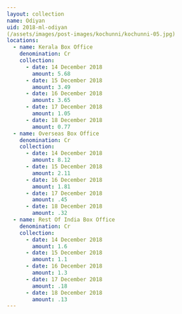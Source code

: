 ```yaml
---
layout: collection
name: Odiyan
uid: 2018-ml-odiyan
(/assets/images/post-images/kochunni/kochunni-05.jpg)
locations:
  - name: Kerala Box Office
    denomination: Cr
    collection:
      - date: 14 December 2018
        amount: 5.68
      - date: 15 December 2018
        amount: 3.49
      - date: 16 December 2018
        amount: 3.65
      - date: 17 December 2018
        amount: 1.05
      - date: 18 December 2018
        amount: 0.77
  - name: Overseas Box Office 
    denomination: Cr
    collection:
      - date: 14 December 2018
        amount: 8.12
      - date: 15 December 2018
        amount: 2.11
      - date: 16 December 2018
        amount: 1.81
      - date: 17 December 2018
        amount: .45
      - date: 18 December 2018
        amount: .32
  - name: Rest Of India Box Office 
    denomination: Cr
    collection:
      - date: 14 December 2018
        amount: 1.6
      - date: 15 December 2018
        amount: 1.1
      - date: 16 December 2018
        amount: 1.3
      - date: 17 December 2018
        amount: .18
      - date: 18 December 2018
        amount: .13  
---
```

